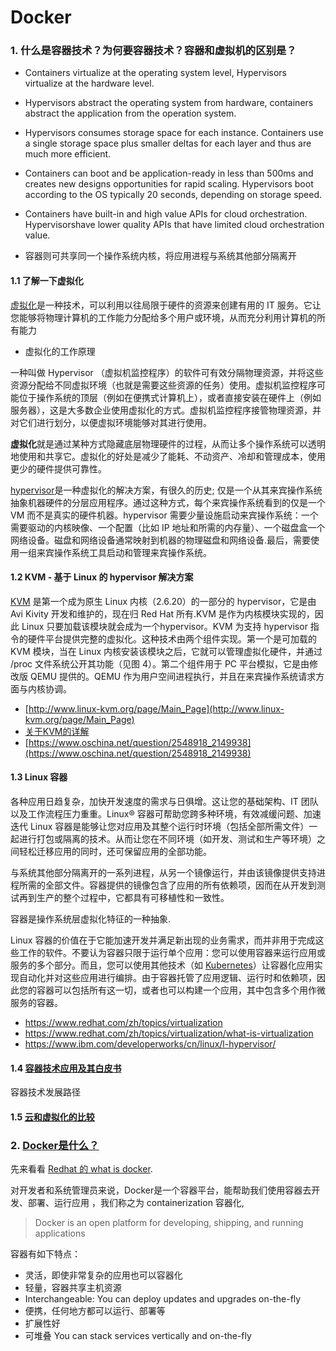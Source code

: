 
# Docker

### 1. 什么是容器技术？为何要容器技术？容器和虚拟机的区别是？

- Containers virtualize at the operating system level, Hypervisors virtualize at the hardware level.

- Hypervisors abstract the operating system from hardware, containers abstract the application from the operation system.

- Hypervisors consumes storage space for each instance. Containers use a single storage space plus smaller deltas for each layer and thus are much more efficient.

- Containers can boot and be application-ready in less than 500ms and creates new designs opportunities for rapid scaling. Hypervisors boot according to the OS typically 20 seconds, depending on storage speed.

- Containers have built-in and high value APIs for cloud orchestration. Hypervisorshave lower quality APIs that have limited cloud orchestration value.

- 容器则可共享同一个操作系统内核，将应用进程与系统其他部分隔离开

#### 1.1 了解一下虚拟化

[虚拟化](https://www.redhat.com/zh/topics/virtualization)是一种技术，可以利用以往局限于硬件的资源来创建有用的 IT 服务。它让您能够将物理计算机的工作能力分配给多个用户或环境，从而充分利用计算机的所有能力

- 虚拟化的工作原理

一种叫做 Hypervisor （虚拟机监控程序）的软件可有效分隔物理资源，并将这些资源分配给不同虚拟环境（也就是需要这些资源的任务）使用。虚拟机监控程序可能位于操作系统的顶层（例如在便携式计算机上），或者直接安装在硬件上（例如服务器），这是大多数企业使用虚拟化的方式。虚拟机监控程序接管物理资源，并对它们进行划分，以便虚拟环境能够对其进行使用。

**虚拟化**就是通过某种方式隐藏底层物理硬件的过程，从而让多个操作系统可以透明地使用和共享它。虚拟化的好处是减少了能耗、不动资产、冷却和管理成本，使用更少的硬件提供可靠性。

[hypervisor](https://www.ibm.com/developerworks/cn/linux/l-hypervisor/figure2.gif)是一种虚拟化的解决方案，有很久的历史; 仅是一个从其来宾操作系统抽象机器硬件的分层应用程序。通过这种方式，每个来宾操作系统看到的仅是一个 VM 而不是真实的硬件机器。hypervisor 需要少量设施启动来宾操作系统：一个需要驱动的内核映像、一个配置（比如 IP 地址和所需的内存量）、一个磁盘盒一个网络设备。磁盘和网络设备通常映射到机器的物理磁盘和网络设备.最后，需要使用一组来宾操作系统工具启动和管理来宾操作系统。

#### 1.2 KVM - 基于 Linux 的 hypervisor 解决方案

[KVM](https://www.ibm.com/developerworks/cn/linux/l-hypervisor/figure4.gif) 是第一个成为原生 Linux 内核（2.6.20）的一部分的 hypervisor，它是由 Avi Kivity 开发和维护的，现在归 Red Hat 所有.KVM 是作为内核模块实现的，因此 Linux 只要加载该模块就会成为一个hypervisor。KVM 为支持 hypervisor 指令的硬件平台提供完整的虚拟化。这种技术由两个组件实现。第一个是可加载的 KVM 模块，当在 Linux 内核安装该模块之后，它就可以管理虚拟化硬件，并通过 /proc 文件系统公开其功能（见图 4）。第二个组件用于 PC 平台模拟，它是由修改版 QEMU 提供的。QEMU 作为用户空间进程执行，并且在来宾操作系统请求方面与内核协调。

- [http://www.linux-kvm.org/page/Main_Page](http://www.linux-kvm.org/page/Main_Page)
- [关于KVM的详解](http://blog.chinaunix.net/uid-30022178-id-5749329.html)
- [https://www.oschina.net/question/2548918_2149938](https://www.oschina.net/question/2548918_2149938)

#### 1.3 Linux 容器

各种应用日趋复杂，加快开发速度的需求与日俱增。这让您的基础架构、IT 团队以及工作流程压力重重。Linux® 容器可帮助您跨多种环境，有效减缓问题、加速迭代
Linux 容器是能够让您对应用及其整个运行时环境（包括全部所需文件）一起进行打包或隔离的技术。从而让您在不同环境（如开发、测试和生产等环境）之间轻松迁移应用的同时，还可保留应用的全部功能。

与系统其他部分隔离开的一系列进程，从另一个镜像运行，并由该镜像提供支持进程所需的全部文件。容器提供的镜像包含了应用的所有依赖项，因而在从开发到测试再到生产的整个过程中，它都具有可移植性和一致性。

容器是操作系统层虚拟化特征的一种抽象.

Linux 容器的价值在于它能加速开发并满足新出现的业务需求，而并非用于完成这些工作的软件。不要认为容器只限于运行单个应用：您可以使用容器来运行应用或服务的多个部分。而且，您可以使用其他技术（如 [Kubernetes](https://www.redhat.com/zh/topics/containers/what-is-kubernetes)）让容器化应用实现自动化并对这些应用进行编排。由于容器托管了应用逻辑、运行时和依赖项，因此您的容器可以包括所有这一切，或者也可以构建一个应用，其中包含多个用作微服务的容器。

- https://www.redhat.com/zh/topics/virtualization
- https://www.redhat.com/zh/topics/virtualization/what-is-virtualization
- https://www.ibm.com/developerworks/cn/linux/l-hypervisor/

#### 1.4 [容器技术应用及其白皮书](https://blog.csdn.net/wh211212/article/details/53535881?locationNum=4&fps=1)

容器技术发展路径

#### 1.5 [云和虚拟化的比较](https://www.redhat.com/zh/topics/cloud-computing/cloud-vs-virtualization)

### 2. [Docker是什么？](https://docs.docker.com/engine/docker-overview/)

先来看看 [Redhat 的 what is docker](https://www.redhat.com/zh/topics/containers/what-is-docker).

对开发者和系统管理员来说，Docker是一个容器平台，能帮助我们使用容器去开发、部署、运行应用	，我们称之为 containerization 容器化,

> Docker is an open platform for developing, shipping, and running applications

容器有如下特点：

- 灵活，即使非常复杂的应用也可以容器化
- 轻量，容器共享主机资源
- Interchangeable: You can deploy updates and upgrades on-the-fly
- 便携，任何地方都可以运行、部署等
- 扩展性好
- 可堆叠 You can stack services vertically and on-the-fly



